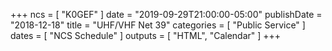 +++
ncs = [ "K0GEF" ]
date = "2019-09-29T21:00:00-05:00"
publishDate = "2018-12-18"
title = "UHF/VHF Net 39"
categories = [ "Public Service" ]
dates = [ "NCS Schedule" ]
outputs = [ "HTML", "Calendar" ]
+++
